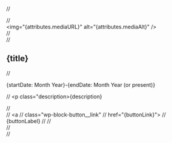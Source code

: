   // <div class="cagov-promotional-card">
  //         <div class="card-image"><img="{attributes.mediaURL}" alt="{attributes.mediaAlt}" /></div>
  //         <div class="card-content">
  //         <h2>{title}</h2>
  //         <p class="date-range">{startDate: Month Year}-{endDate: Month Year (or present)}</p>
  //         <p class="description>{description}</p>
  //         <div class="wp-block-button">
  //             <a
  //                 class="wp-block-button__link"
  //                 href="{buttonLink}">
  //                     {buttonLabel}
  //             </a>
  //         </div>
  //         </div>
  //     </div>
